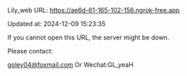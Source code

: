 Lily_web URL: https://ae6d-61-165-102-156.ngrok-free.app

Updated at: 2024-12-09 15:23:35

If you cannot open this URL, the server might be down.

Please contact: 

goley04@foxmail.com Or Wechat:GL_yeaH
